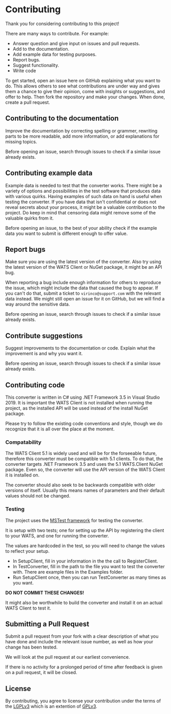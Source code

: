 ﻿# Contributing

Thank you for considering contributing to this project!

There are many ways to contribute. For example:
* Answer question and give input on issues and pull requests.
* Add to the documentation.
* Add example data for testing purposes.
* Report bugs.
* Suggest functionality.
* Write code

To get started, open an issue here on GitHub explaining what you want to do. This allows others to see what contributions are under way and gives them a chance to give their opinion, come with insights or suggestions, and offer to help. Then fork the repository and make your changes. When done, create a pull request.

## Contributing to the documentation

Improve the documentation by correcting spelling or grammer, rewriting parts to be more readable, add more information, or add explanations for missing topics. 

Before opening an issue, search through issues to check if a similar issue already exists.

## Contributing example data

Example data is needed to test that the converter works. There might be a variety of options and possibilities in the test software that produces data with various quirks. Having examples of such data on hand is useful when testing the converter. If you have data that isn't confidential or does not reveal secrets about your process, it might be a valuable contribution to the project. Do keep in mind that censoring data might remove some of the valuable quirks from it.

Before opening an issue, to the best of your ability check if the example data you want to submit is different enough to offer value.

## Report bugs

Make sure you are using the latest version of the converter. Also try using the latest version of the WATS Client or NuGet package, it might be an API bug.

When reporting a bug include enough information for others to reproduce the issue, which might include the data that caused the bug to appear. If you can't do that, submit a ticket to `virinco@support.com` with the relevant data instead. We might still open an issue for it on GitHub, but we will find a way around the sensitive data.

Before opening an issue, search through issues to check if a similar issue already exists.

## Contribute suggestions

Suggest improvements to the documentation or code. Explain what the improvement is and why you want it.

Before opening an issue, search through issues to check if a similar issue already exists.

## Contributing code

This converter is written in C# using .NET Framework 3.5 in Visual Studio 2019. It is important the WATS Client is not installed when running the project, as the installed API will be used instead of the install NuGet package.

Please try to follow the existing code conventions and style, though we do recognize that it is all over the place at the moment.

### Compatability

The WATS Client 5.1 is widely used and will be for the forseeable future, therefore this converter must be compatible with 5.1 clients. To do that, the converter targets .NET Framework 3.5 and uses the 5.1 WATS.Client NuGet package. Even so, the converter will use the API version of the WATS Client it is installed on.

The converter should also seek to be backwards compatible with older versions of itself. Usually this means names of parameters and their default values should not be changed.

### Testing

The project uses the [MSTest framework](https://docs.microsoft.com/en-us/visualstudio/test/quick-start-test-driven-development-with-test-explorer) for testing the converter.

It is setup with two tests; one for setting up the API by registering the client to your WATS, and one for running the converter.

The values are hardcoded in the test, so you will need to change the values to reflect your setup.
* In SetupClient, fill in your information in the the call to RegisterClient.
* In TestConverter, fill in the path to the file you want to test the converter with. There are example files in the Examples folder.
* Run SetupClient once, then you can run TestConverter as many times as you want.

**DO NOT COMMIT THESE CHANGES!**

It might also be worthwhile to build the converter and install it on an actual WATS Client to test it.

## Submitting a Pull Request 

Submit a pull request from your fork with a clear description of what you have done and include the relevant issue number, as well as how your change has been tested.

We will look at the pull request at our earliest convenience.

If there is no activity for a prolonged period of time after feedback is given on a pull request, it will be closed.

## License

By contributing, you agree to license your contribution under the terms of the [LGPLv3](COPYING.LESSER) which is an extention of [GPLv3](COPYING).
